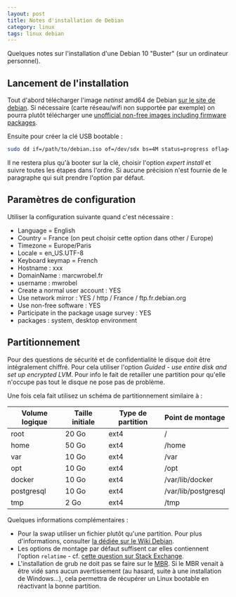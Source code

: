 ```yaml
---
layout: post
title: Notes d'installation de Debian
category: linux
tags: linux debian
---
```


Quelques notes sur l'installation d'une Debian 10 "Buster" (sur un ordinateur personnel).

## Lancement de l'installation
Tout d'abord télécharger l'image _netinst_ amd64 de Debian [sur le site de debian](https://www.debian.org/distrib/netinst).
Si nécessaire (carte réseau/wifi non supportée par exemple) on pourra plutôt télécharger une
[unofficial non-free images including firmware packages](https://cdimage.debian.org/cdimage/unofficial/non-free/cd-including-firmware/).

Ensuite pour créer la clé USB bootable :
```bash
sudo dd if=/path/to/debian.iso of=/dev/sdx bs=4M status=progress oflag=sync
```

Il ne restera plus qu'à booter sur la clé, choisir l'option _expert install_ et suivre toutes les
étapes dans l'ordre. Si aucune précision n'est fournie de le paragraphe qui suit prendre l'option
par défaut.


## Paramètres de configuration
Utiliser la configuration suivante quand c'est nécessaire :
* Language = English
* Country = France (on peut choisir cette option dans other / Europe)
* Timezone = Europe/Paris
* Locale = en_US.UTF-8
* Keyboard keymap = French
* Hostname : xxx
* DomainName : marcwrobel.fr
* username : mwrobel
* Create a normal user account : YES
* Use network mirror : YES / http / France / ftp.fr.debian.org
* Use non-free software : YES
* Participate in the package usage survey : YES
* packages : system, desktop environment


## Partitionnement
Pour des questions de sécurité et de confidentialité le disque doit être intégralement chiffré.
Pour cela utiliser l'option _Guided - use entire disk and set up encrypted LVM_. Pour info le fait
de retailler une partition pour qu'elle n'occupe pas tout le disque ne pose pas de problème.

Une fois cela fait utilisez un schéma de partitionnement similaire à :

| Volume logique | Taille initiale                             | Type de partition | Point de montage    |
|----------------|---------------------------------------------|-------------------|---------------------|
| root           | 20 Go                                       | ext4              | /                   |
| home           | 50 Go                                       | ext4              | /home               |
| var            | 10 Go                                       | ext4              | /var                |
| opt            | 10 Go                                       | ext4              | /opt                |
| docker         | 10 Go                                       | ext4              | /var/lib/docker     |
| postgresql     | 10 Go                                       | ext4              | /var/lib/postgresql |
| tmp            | 2 Go                                        | ext4              | /tmp                |

Quelques informations complémentaires :
* Pour la swap utiliser un fichier plutôt qu'une partition. Pour plus d'informations, consulter [la
  dédiée sur le Wiki Debian](https://wiki.debian.org/Swap).
* Les options de montage par défaut suffisent car elles contiennent l'option `relatime` - cf. [cette
  question sur Stack Exchange](https://unix.stackexchange.com/questions/17844/when-was-relatime-made-the-default).
* L'installation de grub ne doit pas se faire sur le [MBR](https://wikipedia.org/wiki/Master_boot_record).
  Si le MBR venait à être vidé sans aucun avertissement (au hasard, suite à une installation de
  Windows...), cela permettra de récupérer un Linux bootable en réactivant la bonne partition.
